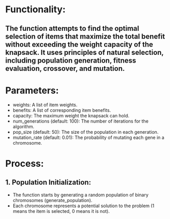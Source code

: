 # Functionality:
## The function attempts to find the optimal selection of items that maximize the total benefit without exceeding the weight capacity of the knapsack. It uses principles of natural selection, including population generation, fitness evaluation, crossover, and mutation.

# Parameters:
 * weights: A list of item weights.
 * benefits: A list of corresponding item benefits.
 * capacity: The maximum weight the knapsack can hold.
 * num_generations (default: 100): The number of iterations for the algorithm.
 * pop_size (default: 50): The size of the population in each generation.
 * mutation_rate (default: 0.01): The probability of mutating each gene in a chromosome.
# Process:
## 1. Population Initialization:
  * The function starts by generating a random population of binary chromosomes (generate_population).
  * Each chromosome represents a potential solution to the problem (1 means the item is selected, 0 means it is not).
## 2. Fitness Evaluation:
  * The fitness of each chromosome is computed using evaluate_fitness.
  * If the total weight of a chromosome exceeds the capacity, its fitness is set to 0.
## 3. Selection:
  * Parents are selected using Roulette Wheel Selection, where chromosomes with higher fitness values are more likely to be chosen.
## 4. Crossover:
  * A single-point crossover is performed between two selected parents to produce two offspring.
## 5. Mutation:
  * A small random mutation is applied to each offspring to introduce variability and help avoid local optima.
## 6. Population Update:
  * The next generation is formed by replacing the old population with the offspring.
## 7. Final Solution:
  * After all generations, the chromosome with the highest fitness is returned as the best solution.
# Return Value:
### The function returns a dictionary containing:
   * total_benefit: The maximum benefit achieved.
   * selected_items: Indices of the items included in the solution.
   * solution: The binary representation of the best chromosome
